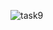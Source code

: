 ![task9](https://github.com/Uchqun7040/takrorlash/assets/89504551/2c45f1f2-d086-4cb9-a6ed-260f11c77f50)
